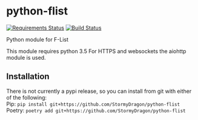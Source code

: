 python-flist
============

[![Requirements Status](https://requires.io/github/StormyDragon/python-flist/requirements.png?branch=master)](https://requires.io/github/StormyDragon/python-flist/requirements/?branch=master)
[![Build Status](https://travis-ci.org/StormyDragon/python-flist.png?branch=master)](https://travis-ci.org/StormyDragon/python-flist)

Python module for F-List

This module requires python 3.5
For HTTPS and websockets the aiohttp module is used.

## Installation

There is not currently a pypi release, so you can install from git with either of the following:  
Pip: `pip install git+https://github.com/StormyDragon/python-flist`  
Poetry: `poetry add git+https://github.com/StormyDragon/python-flist`
